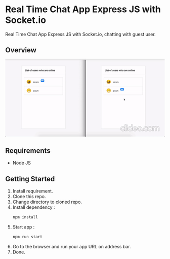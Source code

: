 # Real Time Chat App Express JS with Socket.io
Real Time Chat App Express JS with Socket.io, chatting with guest user.

## Overview
![Overview](https://raw.githubusercontent.com/rafifirmansyah/real-time-chat-app-expressjs-socketio/main/overview.gif)
<br>

## Requirements
* Node JS

## Getting Started
1. Install requirement.
2. Clone this repo.
3. Change directory to cloned repo.
4. Install dependency :
    ```bash
    npm install
    ```
5. Start app :
    ```bash
    npm run start
6. Go to the browser and run your app URL on address bar.
7. Done.
